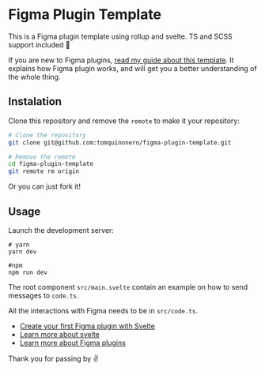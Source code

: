 # Figma Plugin Template

This is a Figma plugin template using rollup and svelte. TS and SCSS support included 🤙

If you are new to Figma plugins, [read my guide about this template](https://tomquinonero.com/blog/write-a-figma-plugin-using-svelte/). It explains how Figma plugin works, and will get you a better understanding of the whole thing.

## Instalation

Clone this repository and remove the `remote` to make it your repository:

```bash
# Clone the repository
git clone git@github.com:tomquinonero/figma-plugin-template.git

# Remove the remote
cd figma-plugin-template
git remote rm origin
```

Or you can just fork it!

## Usage

Launch the development server:

```shell
# yarn
yarn dev

#npm
npm run dev
```

The root component `src/main.svelte` contain an example on how to send messages to `code.ts`.

All the interactions with Figma needs to be in `src/code.ts`.

- [Create your first Figma plugin with Svelte](https://tomquinonero.com/blog/write-a-figma-plugin-using-svelte/)
- [Learn more about svelte](https://svelte.dev/docs)
- [Learn more about Figma plugins](https://www.figma.com/plugin-docs/intro/)

Thank you for passing by ✌
